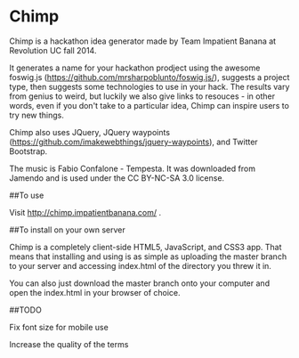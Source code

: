 Chimp
=====

Chimp is a hackathon idea generator made by Team Impatient Banana at Revolution UC fall 2014.

It generates a name for your hackathon prodject using the awesome foswig.js (https://github.com/mrsharpoblunto/foswig.js/), suggests a project type, then suggests some technologies to use in your hack. The results vary from genius to weird, but luckily we also give links to resouces - in other words, even if you don't take to a particular idea, Chimp can inspire users to try new things.

Chimp also uses JQuery, JQuery waypoints (https://github.com/imakewebthings/jquery-waypoints), and Twitter Bootstrap.

The music is Fabio Confalone - Tempesta. It was downloaded from Jamendo and is used under the CC BY-NC-SA 3.0 license.

##To use

Visit http://chimp.impatientbanana.com/ .

##To install on your own server

Chimp is a completely client-side HTML5, JavaScript, and CSS3 app. That means that installing and using is as simple as uploading the master branch to your server and accessing index.html of the directory you threw it in.

You can also just download the master branch onto your computer and open the index.html in your browser of choice.

##TODO

Fix font size for mobile use

Increase the quality of the terms